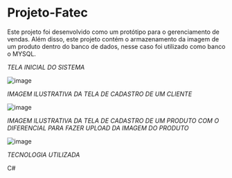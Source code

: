 # Projeto-Fatec

Este projeto foi desenvolvido como um protótipo para o gerenciamento de vendas. Além disso, este projeto contém o armazenamento da imagem de um produto dentro do banco de dados, nesse caso foi utilizado como banco o MYSQL.

*TELA INICIAL DO SISTEMA*

![image](https://user-images.githubusercontent.com/81173243/142699600-7ffea5be-8a9b-4d33-bd9a-92a41bd99737.png)



*IMAGEM ILUSTRATIVA DA TELA DE CADASTRO DE UM CLIENTE*

![image](https://user-images.githubusercontent.com/81173243/142699680-0b97e6b5-563d-4e41-837b-92c0894b3010.png)

*IMAGEM ILUSTRATIVA DA TELA DE CADASTRO DE UM PRODUTO COM O DIFERENCIAL PARA FAZER UPLOAD DA IMAGEM DO PRODUTO*

![image](https://user-images.githubusercontent.com/81173243/142699646-7f683911-1fc2-406f-b32a-7f19662f1eec.png)

*TECNOLOGIA UTILIZADA*

C#
